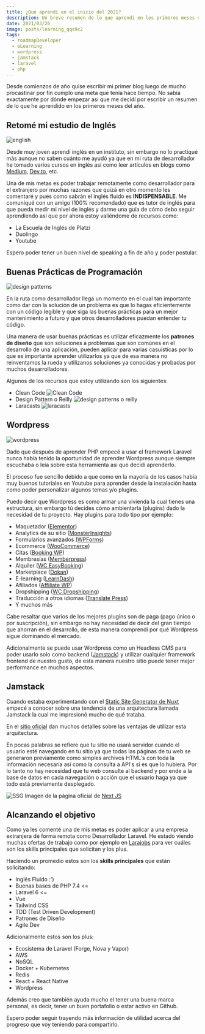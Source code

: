 ```yaml
---
title: ¿Qué aprendí en el inicio del 2021?
description: Un breve resumen de lo que aprendí en los primeros meses del año.
date: 2021/03/26
image: posts/learning_qqs9c2
tags:
  - roadmapDeveloper
  - eLearning
  - wordpress
  - jamstack
  - laravel
  - php
---
```


Desde comienzos de año quise escribir mi primer blog luego de mucho procastinar por fin cumplo una meta que tenía hace tiempo. No sabía exactamente por dónde empezar asi que me decidí por escribir un resumen de lo que he aprendido en los primeros meses del año.

## Retomé mi estudio de Inglés

![english](https://media.giphy.com/media/zU0LX1X7A1Nja/giphy.gif)

Desde muy joven aprendí inglés en un instituto, sin embargo no lo practiqué más aunque no saben cuánto me ayudó ya que en mi ruta de desarrollador he tomado varios cursos en inglés así como leer artículos en blogs como [Medium](https://medium.com/), [Dev.to](https://dev.to/), etc.

Una de mis metas es poder trabajar remotamente como desarrollador para el extranjero por muchas razones que quizá en otro momento les comentaré y pues como sabrán el inglés fluido es **INDISPENSABLE**. Me comuniqué con un amigo (100% recomendado) que es tutor de inglés para que pueda medir mi nivel de inglés y darme una guía de cómo debo seguir aprendiendo asi que por ahora estoy valiéndome de recursos como:
- La Escuela de Inglés de Platzi
- Duolingo
- Youtube

Espero poder tener un buen nivel de speaking a fin de año y poder postular.

## Buenas Prácticas de Programación
![design patterns](https://media.giphy.com/media/Wsju5zAb5kcOfxJV9i/giphy.gif)

En la ruta como desarrollador llega un momento en el cual tan importante como dar con la solución de un problema es que lo hagas eficientemente con un código legible y que siga las buenas prácticas para un mejor mantenimiento a futuro y que otros desarrolladores puedan entender tu código.

Una manera de usar buenas prácticas es utilizar eficazmente los **patrones de diseño** que son soluciones a problemas que son comúnes en el desarrollo de una aplicación, pueden aplicar para varias casuísticas por lo que es importante aprender utilizarlos ya que de esa manera no reinventamos la rueda y utilizanos soluciones ya conocidas y probadas por muchos desarrolladores.

Algunos de los recursos que estoy utilizando son los siguientes:
- Clean Code
  ![Clean Code](https://m.media-amazon.com/images/I/41SH-SvWPxL._SX260_.jpg)
- Design Pattern o Reilly
  ![design patterns o reilly](https://learning.oreilly.com/library/cover/9781492077992/250w/)
- Laracasts
  ![laracasts](https://creatorchannels.com/wp-content/uploads/2018/10/laracasts.jpg)
## Wordpress
![wordpress](https://media.giphy.com/media/jTqfCm1C0BV5fFAYvT/giphy.gif)

Dado que después de aprender PHP empecé a usar el framework Laravel nunca había tenido la oportunidad de aprender Wordpress aunque siempre escuchaba o leía sobre esta herramienta asi que decidí aprenderlo.

El proceso fue sencillo debido a que como en la mayoría de los casos había muy buenos tutoriales en Youtube para aprender desde la instalación hasta como poder personalizar algunos temas y/o plugins.

Puedo decir que Wordpress es como armar una vivienda la cual tienes una estructura, sin embargo tú decides cómo ambientarla (plugins) dado la necesidad de tu proyecto. Hay plugins para todo tipo por ejemplo:
- Maquetador ([Elementor](https://elementor.com/))
- Analytics de su sitio ([MonsterInsights](https://www.monsterinsights.com/))
- Formularios avanzados ([WPForms](https://wpforms.com/))
- Ecommerce ([WooCommerce](https://woocommerce.com/))
- Citas ([Booking WP](https://bookingwp.com/plugins/woocommerce-appointments/))
- Membresías ([Memberpress](https://memberpress.com/))
- Alquiler ([WC EasyBooking](https://es.wordpress.org/plugins/woocommerce-easy-booking-system/))
- Marketplace ([Dokan](https://wedevs.com/es/best-woocommerce-multi-vendor-solution?utm_campaign=dokan%20plugin%20landing&utm_content=7&utm_medium=cpc&utm_source=Google&utm_term=dokan%20multivendor&gclid=CjwKCAjwqvyFBhB7EiwAER786S3V3UEfN4MgbCTlk3B3jWEAey4XrND1M1QfkPgrsu6YD2rvPnBbNBoCwMUQAvD_BwE))
- E-learning ([LearnDash](https://www.learndash.com/))
- Afiliados ([Affiliate WP](https://affiliatewp.com/))
- Dropshipping ([WC Dropshipping](https://woocommerce.com/es-es/products/woocommerce-dropshipping/))
- Traducción a otros idiomas ([Translate Press](https://translatepress.com/))
- Y muchos más

Cabe resaltar que varios de los mejores plugins son de paga (pago único o por suscripción), sin embargo no hay necesidad de decir del gran tiempo que ahorran en el desarrollo, de esta manera comprendí por qué Wordpress sigue dominando el mercado.

Adicionalmente se puede usar Wordpress como un Headless CMS para poder usarlo solo como backend ([Jamstack](https://jamstack.org/what-is-jamstack/)) y utilizar cualquier framework frontend de nuestro gusto, de esta manera nuestro sitio puede tener mejor performance en muchos aspectos.

## Jamstack

Cuando estaba experimentando con el [Static Site Generator de Nuxt](https://nuxtjs.org/docs/2.x/concepts/static-site-generation) empecé a conocer sobre una tendencia de una arquitectura llamada Jamstack la cual me impresionó mucho de qué trataba. 

En el [sitio oficial](https://jamstack.org/) dan muchos detalles sobre las ventajas de utilizar esta arquitectura.

En pocas palabras se refiere que tu sitio no usará servidor cuando el usuario esté navegando en tu sitio ya que todas las páginas de tu web se generaron previamente como simples archivos HTML's con toda la información necesaria así como la consulta a API's si es que lo hubiera. Por lo tanto no hay necesidad que tu web consulte al backend y por ende a la base de datos en cada navegación o acción que el usuario haga ya que todo está previamente desplegado.

![SSG](https://nextjs.org/static/images/learn/data-fetching/static-generation.png)
Imagen de la página oficial de [Next JS](https://nextjs.org/learn/basics/data-fetching/two-forms)

## Alcanzando el objetivo

Como ya les comenté una de mis metas es poder aplicar a una empresa extranjera de forma remota como Desarrollador Laravel. He estado viendo muchas ofertas de trabajo como por ejemplo en [Larajobs](https://larajobs.com/) para ver cuáles son los skills principales que solicitan y los plus.

Haciendo un promedio estos son los **skills principales** que están solicitando:
- Inglés Fluido :')
- Buenas bases de PHP 7.4 <=
- Laravel 6 <=
- Vue 
- Tailwind CSS
- TDD (Test Driven Development)
- Patrones de Diseño
- Agile Dev

Adicionalmente estos son los plus:
- Ecosistema de Laravel (Forge, Nova y Vapor)
- AWS
- NoSQL
- Docker + Kubernetes
- Redis
- React + React Native
- Wordpress

Además creo que también ayuda mucho el tener una buena marca personal, es decir, tener un buen portafolio o estar activo en Github.

Espero poder seguir trayendo más información de utilidad acerca del progreso que voy teniendo para compartirlo.